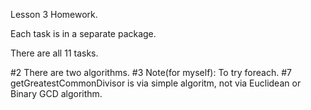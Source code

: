 Lesson 3 Homework.

Each task is in a separate package.

There are all 11 tasks.

#2 There are two algorithms.
#3 Note(for myself): To try foreach.
#7 getGreatestCommonDivisor is via simple algoritm, not via Euclidean or Binary GCD algorithm.